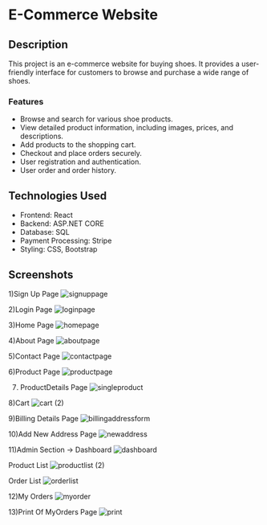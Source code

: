 # E-Commerce Website

## Description

This project is an e-commerce website for buying shoes. It provides a user-friendly interface for customers to browse and purchase a wide range of shoes.

### Features

- Browse and search for various shoe products.
- View detailed product information, including images, prices, and descriptions.
- Add products to the shopping cart.
- Checkout and place orders securely.
- User registration and authentication.
- User order and order history.

## Technologies Used

- Frontend: React
- Backend: ASP.NET CORE
- Database: SQL
- Payment Processing: Stripe
- Styling: CSS, Bootstrap
 
## Screenshots
1)Sign Up Page
![signuppage](https://github.com/anilprajapatistartbit/react-ecommerce/assets/133847106/14357ba4-bd1a-4bfd-925b-1313e1748ede)

2)Login Page
![loginpage](https://github.com/anilprajapatistartbit/react-ecommerce/assets/133847106/d310d05d-dcef-4633-8133-ffc636fc7257)

3)Home Page
![homepage](https://github.com/anilprajapatistartbit/react-ecommerce/assets/133847106/365dd89c-e346-4279-af44-3de5bccc8072)

4)About Page
![aboutpage](https://github.com/anilprajapatistartbit/react-ecommerce/assets/133847106/b557bb16-da26-4665-991b-c216413378b8)

5)Contact Page
![contactpage](https://github.com/anilprajapatistartbit/react-ecommerce/assets/133847106/bb6997d9-0f8f-456e-aec1-6fd384606b55)

6)Product Page
![productpage](https://github.com/anilprajapatistartbit/react-ecommerce/assets/133847106/7dfeade5-cce4-42f2-b30f-de03f1b4afa1)

7) ProductDetails Page
![singleproduct](https://github.com/anilprajapatistartbit/react-ecommerce/assets/133847106/b0f94bd7-6855-4a1e-8022-07a67835a807)

8)Cart 
 ![cart (2)](https://github.com/anilprajapatistartbit/react-ecommerce/assets/133847106/057d2478-4de7-47c4-9a75-fbde4027941f)

9)Billing Details Page
![billingaddressform](https://github.com/anilprajapatistartbit/react-ecommerce/assets/133847106/ef2acaa1-fd0e-40c4-b63e-1f6bb6964c7e)


10)Add New Address Page
![newaddress](https://github.com/anilprajapatistartbit/react-ecommerce/assets/133847106/2f223257-5c86-4f30-9683-59b76bb4f714)

11)Admin Section ->
Dashboard
![dashboard](https://github.com/anilprajapatistartbit/react-ecommerce/assets/133847106/444233a3-347a-493d-a490-487313f101df)

Product List
![productlist (2)](https://github.com/anilprajapatistartbit/react-ecommerce/assets/133847106/9c1aee73-97cc-41c9-868d-38ff0f043dc1)

Order List
![orderlist](https://github.com/anilprajapatistartbit/react-ecommerce/assets/133847106/6f847a93-0321-414d-99ba-2f3e297b298a)

12)My Orders 
![myorder](https://github.com/anilprajapatistartbit/react-ecommerce/assets/133847106/14b5923a-8848-4946-a287-1e6d749762fb)

13)Print Of MyOrders Page
![print](https://github.com/anilprajapatistartbit/react-ecommerce/assets/133847106/426ecf6f-ac38-4cef-818d-5b495893695c)




















